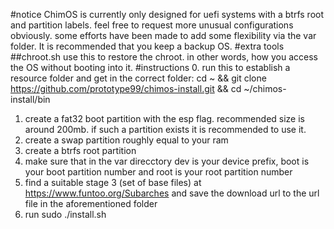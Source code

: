 #notice
ChimOS is currently only designed for uefi systems with a btrfs root and partition labels. feel free to request more unusual configurations obviously. some efforts have been made to add some flexibility via the var folder. It is recommended that you keep a backup OS.
#extra tools
##chroot.sh
use this to restore the chroot. in other words, how you access the OS without booting into it.
#instructions
0. run this to establish a resource folder and get in the correct folder: cd ~ && git clone https://github.com/prototype99/chimos-install.git && cd ~/chimos-install/bin
1. create a fat32 boot partition with the esp flag. recommended size is around 200mb. if such a partition exists it is recommended to use it.
2. create a swap partition roughly equal to your ram
3. create a btrfs root partition
4. make sure that in the var direcctory dev is your device prefix, boot is your boot partition number and root is your root partition number
5. find a suitable stage 3 (set of base files) at https://www.funtoo.org/Subarches and save the download url to the url file in the aforementioned folder
6. run sudo ./install.sh
